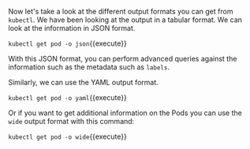 Now let's take a look at the different output formats you can get from `kubectl`. We have been looking at the output in a tabular format. We can look at the information in JSON format.

`kubectl get pod -o json`{{execute}}

With this JSON format, you can perform advanced queries against the information such as the metadata such as `labels`.

Similarly, we can use the YAML output format.

`kubectl get pod -o yaml`{{execute}}


Or if you want to get additional information on the Pods you can use the `wide` output format with this command:

`kubectl get pod -o wide`{{execute}}

